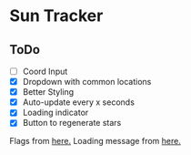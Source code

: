 # Sun Tracker

## ToDo

- [ ] Coord Input
- [x] Dropdown with common locations
- [x] Better Styling
- [x] Auto-update every x seconds
- [x] Loading indicator
- [x] Button to regenerate stars

Flags from [here.](https://www.countries-ofthe-world.com/flags-of-the-world.html)
Loading message from [here.](https://gist.github.com/meain/6440b706a97d2dd71574769517e7ed32)
